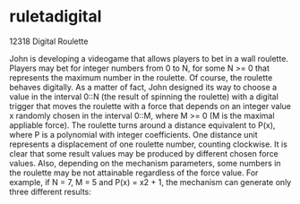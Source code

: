 # ruletadigital
12318 Digital Roulette

John is developing a videogame that allows players to bet in a wall roulette. Players may bet for integer
numbers from 0 to N, for some N >= 0 that represents the maximum number in the roulette.
Of course, the roulette behaves digitally. As a matter of fact, John designed its way to choose a
value in the interval 0::N (the result of spinning the roulette) with a digital trigger that moves the
roulette with a force that depends on an integer value x randomly chosen in the interval 0::M, where
M >= 0 (M is the maximal appliable force). The roulette turns around a distance equivalent to P(x),
where P is a polynomial with integer coefficients. One distance unit represents a displacement of one
roulette number, counting clockwise.
It is clear that some result values may be produced by different chosen force values. Also, depending
on the mechanism parameters, some numbers in the roulette may be not attainable regardless of the
force value. For example, if N = 7, M = 5 and P(x) = x2 + 1, the mechanism can generate only three
different results:
